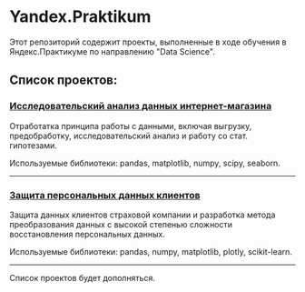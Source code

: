 # Yandex.Praktikum
Этот репозиторий содержит проекты, выполненные в ходе обучения в Яндекс.Практикуме по направлению "Data Science".

## Список проектов:

### [Исследовательский анализ данных интернет-магазина]([https://github.com/zhkvv/Yandex.Praktikum/tree/main/GameDev_Marketing_Analysis](https://github.com/zhkvv/Yandex.Praktikum/tree/main/GameDev%20Marketing%20Analysis))

Отработатка принципа работы с данными, включая выгрузку, предобработку, исследовательский анализ и работу со стат. гипотезами.

Используемые библиотеки: pandas, matplotlib, numpy, scipy, seaborn.

---

### [Защита персональных данных клиентов]([https://github.com/zhkvv/Yandex.Praktikum/tree/main/Data%20Encryption](https://github.com/zhkvv/Yandex.Praktikum/tree/main/Data%20Encryption))

Защита данных клиентов страховой компании и разработка метода преобразования данных с высокой степенью сложности восстановления персональных данных.

Используемые библиотеки: pandas, numpy, matplotlib, plotly, scikit-learn.

---

Список проектов будет дополняться.
